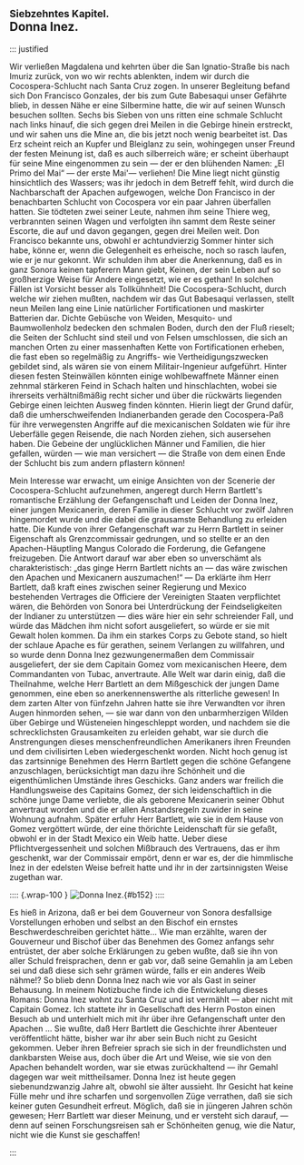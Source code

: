 ## <small>Siebzehntes Kapitel.</small><br />Donna Inez.

::: justified

Wir verließen Magdalena und kehrten über die San Ignatio-Straße bis nach Imuriz
zurück, von wo wir rechts ablenkten, indem wir durch die Cocospera-Schlucht nach
Santa Cruz zogen. In unserer Begleitung befand sich Don Francisco Gonzales, der
bis zum Gute Babesaqui unser Gefährte blieb, in dessen Nähe er eine Silbermine
hatte, die wir auf seinen Wunsch besuchen sollten. Sechs bis Sieben von uns
ritten eine schmale Schlucht nach links hinauf, die sich gegen drei Meilen in
die Gebirge hinein erstreckt, und wir sahen uns die Mine an, die bis jetzt noch
wenig bearbeitet ist. Das Erz scheint reich an Kupfer und Bleiglanz zu sein,
wohingegen unser Freund der festen Meinung ist, daß es auch silberreich wäre; er
scheint überhaupt für seine Mine eingenommen zu sein — der er den blühenden
Namen: „El Primo del Mai“ — der erste Mai'— verliehen! Die Mine liegt nicht
günstig hinsichtlich des Wassers; was ihr jedoch in dem Betreff fehlt, wird
durch die Nachbarschaft der Apachen aufgewogen, welche Don Francisco in der
benachbarten Schlucht von Cocospera vor ein paar Jahren überfallen hatten. Sie
tödteten zwei seiner Leute, nahmen ihm seine Thiere weg, verbrannten seinen
Wagen und verfolgten ihn sammt dem Reste seiner Escorte, die auf und davon
gegangen, gegen drei Meilen weit. Don Francisco bekannte uns, obwohl er
achtundvierzig Sommer hinter sich habe, könne er, wenn die Gelegenheit es
erheische, noch so rasch laufen, wie er je nur gekonnt. Wir schulden ihm aber
die Anerkennung, daß es in ganz Sonora keinen tapferern Mann giebt, Keinen, der
sein Leben auf so großherzige Weise für Andere eingesetzt, wie er es gethan! In
solchen Fällen ist Vorsicht besser als Tollkühnheit! Die Cocospera-Schlucht,
durch welche wir ziehen mußten, nachdem wir das Gut Babesaqui verlassen, stellt
neun Meilen lang eine Linie natürlicher Fortificationen und maskirter Batterien
dar. Dichte Gebüsche von Weiden, Mesquito- und Baumwollenholz bedecken den
schmalen Boden, durch den der Fluß rieselt; die Seiten der Schlucht sind steil
und von Felsen umschlossen, die sich an manchen Orten zu einer massenhaften
Kette von Fortificationen erheben, die fast eben so regelmäßig zu Angriffs- wie
Vertheidigungszwecken gebildet sind, als wären sie von einem Militair-Ingenieur
aufgeführt. Hinter diesen festen Steinwällen könnten einige wohlbewaffnete
Männer einen zehnmal stärkeren Feind in Schach halten und hinschlachten, wobei
sie ihrerseits verhältnißmäßig recht sicher und über die rückwärts liegenden
Gebirge einen leichten Ausweg finden könnten. Hierin liegt der Grund dafür, daß
die umherschweifenden Indianerbanden gerade den Cocospera-Paß für ihre
verwegensten Angriffe auf die mexicanischen Soldaten wie für ihre Ueberfälle
gegen Reisende, die nach Norden ziehen, sich ausersehen haben. Die Gebeine der
unglücklichen Männer und Familien, die hier gefallen, würden — wie man
versichert — die Straße von dem einen Ende der Schlucht bis zum andern pflastern
können!

Mein Interesse war erwacht, um einige Ansichten von der Scenerie der
Cocospera-Schlucht aufzunehmen, angeregt durch Herrn Bartlett's romantische
Erzählung der Gefangenschaft und Leiden der Donna Inez, einer jungen
Mexicanerin, deren Familie in dieser Schlucht vor zwölf Jahren hingemordet wurde
und die dabei die grausamste Behandlung zu erleiden hatte. Die Kunde von ihrer
Gefangenschaft war zu Herrn Bartlett in seiner Eigenschaft als Grenzcommissair
gedrungen, und so stellte er an den Apachen-Häuptling Mangus Colorado die
Forderung, die Gefangene freizugeben. Die Antwort darauf war aber eben so
unverschämt als charakteristisch: „das ginge Herrn Bartlett nichts an — das wäre
zwischen den Apachen und Mexicanern auszumachen!“ — Da erklärte ihm Herr
Bartlett, daß kraft eines zwischen seiner Regierung und Mexico bestehenden
Vertrages die Officiere der Vereinigten Staaten verpflichtet wären, die Behörden
von Sonora bei Unterdrückung der Feindseligkeiten der Indianer zu unterstützen —
dies wäre hier ein sehr schreiender Fall, und würde das Mädchen ihm nicht sofort
ausgeliefert, so würde er sie mit Gewalt holen kommen. Da ihm ein starkes Corps
zu Gebote stand, so hielt der schlaue Apache es für gerathen, seinem Verlangen
zu willfahren, und so wurde denn Donna Inez gezwungenermaßen dem Commissair
ausgeliefert, der sie dem Capitain Gomez vom mexicanischen Heere, dem
Commandanten von Tubac, anvertraute. Alle Welt war darin einig, daß die
Theilnahme, welche Herr Bartlett an dem Mißgeschick der jungen Dame genommen,
eine eben so anerkennenswerthe als ritterliche gewesen! In dem zarten Alter von
fünfzehn Jahren hatte sie ihre Verwandten vor ihren Augen hinmorden sehen, — sie
war dann von den unbarmherzigen Wilden über Gebirge und Wüsteneien hingeschleppt
worden, und nachdem sie die schrecklichsten Grausamkeiten zu erleiden gehabt,
war sie durch die Anstrengungen dieses menschenfreundlichen Amerikaners ihren
Freunden und dem civilisirten Leben wiedergeschenkt worden. Nicht hoch genug ist
das zartsinnige Benehmen des Herrn Bartlett gegen die schöne Gefangene
anzuschlagen, berücksichtigt man dazu ihre Schönheit und die eigenthümlichen
Umstände ihres Geschicks. Ganz anders war freilich die Handlungsweise des
Capitains Gomez, der sich leidenschaftlich in die schöne junge Dame verliebte,
die als geborene Mexicanerin seiner Obhut anvertraut worden und die er allen
Anstandsregeln zuwider in seine Wohnung aufnahm. Später erfuhr Herr Bartlett,
wie sie in dem Hause von Gomez vergöttert würde, der eine thörichte Leidenschaft
für sie gefaßt, obwohl er in der Stadt Mexico ein Weib hatte. Ueber diese
Pflichtvergessenheit und solchen Mißbrauch des Vertrauens, das er ihm geschenkt,
war der Commissair empört, denn er war es, der die himmlische Inez in der
edelsten Weise befreit hatte und ihr in der zartsinnigsten Weise zugethan war.

:::: {.wrap-100 }
![Donna Inez.](Abenteuer_im_Apachenlande_0152.jpg "Donna Inez."){#b152}
::::

Es hieß in Arizona, daß er bei dem Gouverneur von Sonora desfallsige
Vorstellungen erhoben und selbst an den Bischof ein ernstes Beschwerdeschreiben
gerichtet hätte... Wie man erzählte, waren der Gouverneur und Bischof über das
Benehmen des Gomez anfangs sehr entrüstet, der aber solche Erklärungen zu geben
wußte, daß sie ihn von aller Schuld freisprachen, denn er gab vor, daß seine
Gemahlin ja am Leben sei und daß diese sich sehr grämen würde, falls er ein
anderes Weib nähme!? So blieb denn Donna Inez nach wie vor als Gast in seiner
Behausung. In meinem Notizbuche finde ich die Entwickelung dieses Romans: Donna
Inez wohnt zu Santa Cruz und ist vermählt — aber nicht mit Capitain Gomez. Ich
stattete ihr in Gesellschaft des Herrn Poston einen Besuch ab und unterhielt
mich mit ihr über ihre Gefangenschaft unter den Apachen ... Sie wußte, daß Herr
Bartlett die Geschichte ihrer Abenteuer veröffentlicht hätte, bisher war ihr
aber sein Buch nicht zu Gesicht gekommen. Ueber ihren Befreier sprach sie sich
in der freundlichsten und dankbarsten Weise aus, doch über die Art und Weise,
wie sie von den Apachen behandelt worden, war sie etwas zurückhaltend — ihr
Gemahl dagegen war weit mittheilsamer. Donna Inez ist heute gegen
siebenundzwanzig Jahre alt, obwohl sie älter aussieht. Ihr Gesicht hat keine
Fülle mehr und ihre scharfen und sorgenvollen Züge verrathen, daß sie sich
keiner guten Gesundheit erfreut. Möglich, daß sie in jüngeren Jahren schön
gewesen; Herr Bartlett war dieser Meinung, und er versteht sich darauf, — denn
auf seinen Forschungsreisen sah er Schönheiten genug, wie die Natur, nicht wie
die Kunst sie geschaffen!

:::

